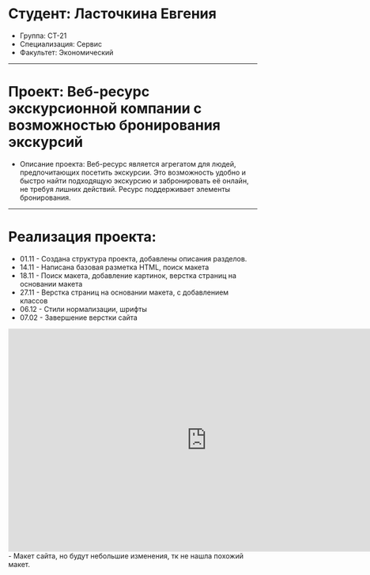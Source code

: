 # Студент: Ласточкина Евгения
- Группа: СТ-21
- Специализация: Сервис
- Факультет: Экономический
---
# Проект: Веб-ресурс экскурсионной компании с возможностью бронирования экскурсий
- Описание проекта: Веб-ресурс является агрегатом для людей, предпочитающих посетить экскурсии. Это возможность удобно и быстро найти подходящую экскурсию и забронировать её онлайн, не требуя лишних действий. Ресурс поддерживает элементы бронирования.
---
# Реализация проекта:
- 01.11 - Создана структура проекта, добавлены описания разделов.
- 14.11 - Написана базовая разметка HTML, поиск макета
- 18.11 - Поиск макета, добавление картинок, верстка страниц на основании макета
- 27.11 - Верстка страниц на основании макета, с добавлением классов
- 06.12 - Стили нормализации, шрифты
- 07.02 - Завершение верстки сайта
<iframe style="border: 1px solid rgba(0, 0, 0, 0.1);" width="800" height="450" src="https://embed.figma.com/design/nHKLUHhYaYIaznmCyFY2D8/%D0%9C%D0%BD%D0%BE%D0%B3%D0%BE%D1%81%D1%82%D1%80%D0%B0%D0%BD%D0%B8%D1%87%D0%BD%D1%8B%D0%B9-%D1%81%D0%B0%D0%B9%D1%82---Luxury-%D0%A2%D1%83%D1%80%D1%8B-(Copy)?embed-host=share" allowfullscreen></iframe> - Макет сайта, но будут небольшие изменения, тк не нашла похожий макет.
